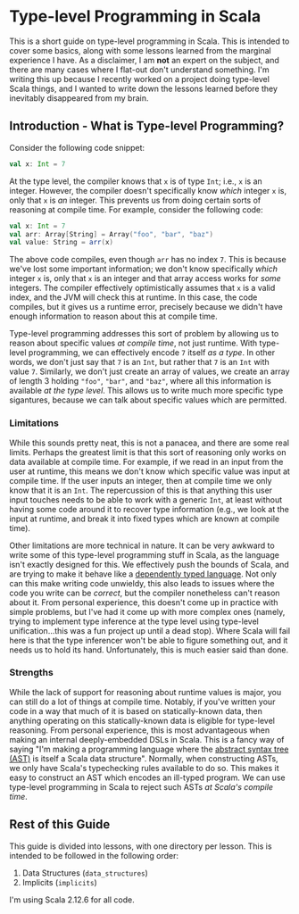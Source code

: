 # Type-level Programming in Scala #

This is a short guide on type-level programming in Scala.
This is intended to cover some basics, along with some lessons learned from the marginal experience I have.
As a disclaimer, I am **not** an expert on the subject, and there are many cases where I flat-out don't understand something.
I'm writing this up because I recently worked on a project doing type-level Scala things, and I wanted to write down the lessons learned before they inevitably disappeared from my brain.

## Introduction - What is Type-level Programming? ##

Consider the following code snippet:

```scala
val x: Int = 7
```

At the type level, the compiler knows that `x` is of type `Int`; i.e., `x` is an integer.
However, the compiler doesn't specifically know _which_ integer `x` is, only that `x` is _an_ integer.
This prevents us from doing certain sorts of reasoning at compile time.
For example, consider the following code:

```scala
val x: Int = 7
val arr: Array[String] = Array("foo", "bar", "baz")
val value: String = arr(x)
```

The above code compiles, even though `arr` has no index `7`.
This is because we've lost some important information; we don't know specifically _which_ integer `x` is, only that `x` is an integer and that array access works for _some_ integers.
The compiler effectively optimistically assumes that `x` is a valid index, and the JVM will check this at runtime.
In this case, the code compiles, but it gives us a runtime error, precisely because we didn't have enough information to reason about this at compile time.

Type-level programming addresses this sort of problem by allowing us to reason about specific values _at compile time_, not just runtime.
With type-level programming, we can effectively encode `7` itself _as a type_.
In other words, we don't just say that `7` is an `Int`, but rather that `7` is an `Int` with value `7`.
Similarly, we don't just create an array of values, we create an array of length 3 holding `"foo"`, `"bar"`, and `"baz"`, where all this information is available _at the type level_.
This allows us to write much more specific type sigantures, because we can talk about specific values which are permitted.

### Limitations ###

While this sounds pretty neat, this is not a panacea, and there are some real limits.
Perhaps the greatest limit is that this sort of reasoning only works on data available at compile time.
For example, if we read in an input from the user at runtime, this means we don't know which specific value was input at compile time.
If the user inputs an integer, then at compile time we only know that it is an `Int`.
The repercussion of this is that anything this user input touches needs to be able to work with a generic `Int`, at least without having some code around it to recover type information (e.g., we look at the input at runtime, and break it into fixed types which are known at compile time).

Other limitations are more technical in nature.
It can be very awkward to write some of this type-level programming stuff in Scala, as the language isn't exactly designed for this.
We effectively push the bounds of Scala, and are trying to make it behave like a [dependently typed language](https://en.wikipedia.org/wiki/Dependent_type).
Not only can this make writing code unwieldy, this also leads to issues where the code you write can be _correct_, but the compiler nonetheless can't reason about it.
From personal experience, this doesn't come up in practice with simple problems, but I've had it come up with more complex ones (namely, trying to implement type inference at the type level using type-level unification...this was a fun project up until a dead stop).
Where Scala will fail here is that the type inferencer won't be able to figure something out, and it needs us to hold its hand.
Unfortunately, this is much easier said than done.

### Strengths ###

While the lack of support for reasoning about runtime values is major, you can still do a lot of things at compile time.
Notably, if you've written your code in a way that much of it is based on statically-known data, then anything operating on this statically-known data is eligible for type-level reasoning.
From personal experience, this is most advantageous when making an internal deeply-embedded DSLs in Scala.
This is a fancy way of saying "I'm making a programming language where the [abstract syntax tree (AST)](https://en.wikipedia.org/wiki/Abstract_syntax_tree) is itself a Scala data structure".
Normally, when constructing ASTs, we only have Scala's typechecking rules available to do so.
This makes it easy to construct an AST which encodes an ill-typed program.
We can use type-level programming in Scala to reject such ASTs _at Scala's compile time_.

## Rest of this Guide #

This guide is divided into lessons, with one directory per lesson.
This is intended to be followed in the following order:

1. Data Structures (`data_structures`)
2. Implicits (`implicits`)


I'm using Scala 2.12.6 for all code.
